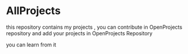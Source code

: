# AllProjects

this repository contains my projects , you can contribute in OpenProjects repository and add your projects in OpenProjects Repository 


you can learn from it 


